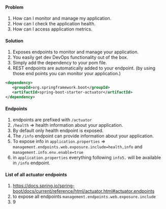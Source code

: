 #### Problem
1. How can I monitor and manage my application.
2. How can I check the application health.
3. How can I access application metrics.

#### Solution
1. Exposes endpoints to monitor and manage your application.
2. You easily get dev DevOps functionality out of the box.
3. Simply add the dependency to your pom file.
4. REST endpoints are automatically added to your endpoint. (by using those end points you can monitor your application.)
```xml
<dependency> 
   <groupId>org.springframework.boot</groupId> 
   <artifactId>spring-boot-starter-actuator</artifactId> 
</dependency>
```
#### Endpoints
1. endpoints are prefixed with `/actuator`
2. `/health` => health information about your application.
3. By default only health endpoint is exposed.
4. The `/info` endpoint can provide information about your application.
5. To expose info  in `application.properties` => `management.endpoints.web.exposure.include=health,info` and `management.info.env.enable=true`
6. in `application.properties` everything following `info5.` will be available in `/info` endpoint.
#### List of all actuator endpoints
1. https://docs.spring.io/spring-boot/docs/current/reference/html/actuator.html#actuator.endpoints
2. to expose all endpoints `management.endpoints.web.exposure.include`
3. 9